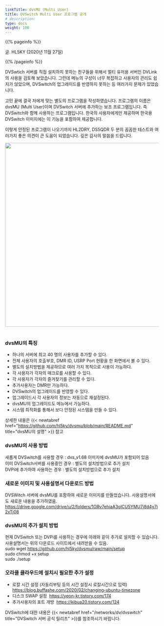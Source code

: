 ```yaml
---
linkTitle: dvsMU (Multi User)
title: DVSwitch Multi User 프로그램 공개
# description:
type: docs
weight: 100
---
```


{{% pageinfo %}}

글. HL5KY (2020년 11월 27일)

{{% /pageinfo %}}


DVSwtich 서버를 직접 설치하지 못하는 친구들을 위해서 멀티 유저용 서버인 DVLink의 사용을 검토해 보았습니다. 그런데 메뉴의 구성이 너무 복잡하고 사용자의 관리도 쉽지가 않았으며, DVSwitch의 업그레이드를 반영하지 못하는 등 여러가지 문제가 있었습니다. 

고민 끝에 결국 저에게 맞는 별도의 프로그램을 작성하였습니다. 프로그램의 이름은 dvsMU (Multi User)이며 DVSwitch 서버에 추가하는 보조 프로그램입니다. 즉 DVSwitch와 함께 사용하는 프로그램입니다. 한국의 사용자에게만 제공하며 한국용 DVSwitch 이미지에는 이 기능을 포함하여 제공합니다.

이렇게 안정된 프로그램이 나오기까지 HL2DRY, DS5QDR 두 분의 꼼꼼한 테스트와 여러가지 좋은 의견이 큰 도움이 되었습니다. 깊은 감사의 말씀을 드립니다.

<img src="/networks/img/dvsmu.png" style="width:800px;height:600"><br><br>

### dvsMU의 특징
- 하나의 서버에 최고 40 명의 사용자를 추가할 수 있다.
- 전체 사용자의 호출부호, DMR ID, USRP Port 현황을 한 화면에서 볼 수 있다.
- 별도의 설치방법을 제공하므로 여러 가지 목적으로 사용이 가능하다.
- 각 사용자가 각자의 매크로를 사용할 수 있다.
- 각 사용자가 각자의 즐겨찾기를 관리할 수 있다.
- 추가사용자는 DMR만 가능하다.
- DVSwitch의 업그레이드를 반영할 수 있다.
- 업그레이드시 각 사용자의 정보는 자동으로 재설정된다.
- dvsMU의 업그레이드도 메뉴에서 가능하다.
- 시스템 최적화를 통해서 보다 안정된 시스템을 만들 수 있다.

상세한 내용은 {{< newtabref href="https://github.com/hl5ky/dvsmu/blob/main/README.md" title="dvsMU의 설명" >}} 참고

### dvsMU의 사용 방법
새롭게 DVSwitch를 사용할 경우 : dvs_v1.68 이미지에 dvsMU가 포함되어 있음<br>
이미 DVSwitch서버를 사용중인 경우 : 별도의 설치방법으로 추가 설치<br>
DVPi에 추가하여 사용하는 경우 : 별도의 설치방법으로 추가 설치<br>

### 새로운 이미지 및 사용설명서 다운로드 방법
DVSWitch 서버에 dvsMU를 포함하여 새로운 이미지를 만들었습니다. 사용설명서에도 새로운 내용을 추가하였음.<br>
https://drive.google.com/drive/u/2/folders/1ORv7ehiaA3olCU5YMU7j8d4y7i2xTj08

### dvsMU의 추가 설치 방법
현재 DVSwitch 또는 DVPi를 사용하는 경우에 아래와 같이 추가로 설치할 수 있습니다.<br>
사용설명서는 위의 다운로드 사이트에서 내려받을 수 있음.<br>
sudo wget https://github.com/hl5ky/dvsmu/raw/main/setup<br>
sudo chmod +x setup<br>
sudo ./setup<br>

### 오라클 클라우드에 설치시 필요한 추가 설정
- 로칼 시간 설정 (자동리부팅 등의 시간 설정시 로칼시간으로 입력)  https://blog.buffashe.com/2020/02/changing-ubuntu-timezone
- 디스크 SWAP 설정  https://yeon-kr.tistory.com/174
- 추가사용자의 포트 개방  https://kibua20.tistory.com/124


DVSwitch에 대한 내용은 {{< newtabref href="/networks/dv/dvswitch" title="DVSwitch 서버 공식 릴리즈" >}}를 참조하시기 바랍니다.<br>


